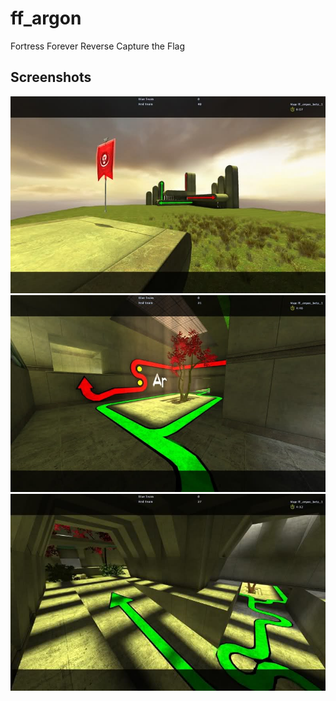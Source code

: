 # ff_argon
Fortress Forever Reverse Capture the Flag

## Screenshots 
![Loading](https://github.com/R00Ki3/ff_argon/blob/R00Ki3-add-screenshots/screenshots//10f8cg2.jpg)
![Loading](https://github.com/R00Ki3/ff_argon/blob/R00Ki3-add-screenshots/screenshots//ad2gxx.jpg)
![Loading](https://github.com/R00Ki3/ff_argon/blob/R00Ki3-add-screenshots/screenshots/29pda47.jpg)
